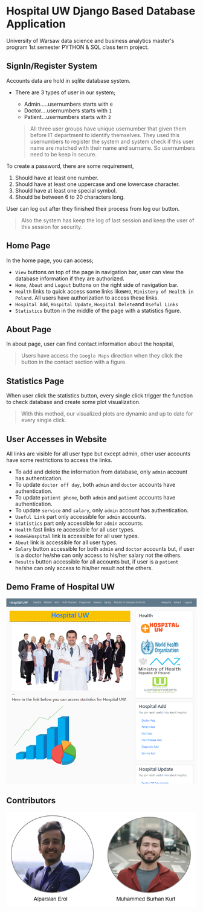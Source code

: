 # Hospital UW Django Based Database Application 
University of Warsaw data science and business analytics master's program 1st semester PYTHON & SQL class term project.

## SignIn/Register System
Accounts data are hold in sqlite database system.
- There are 3 types of user in our system;
    - Admin.....usernumbers starts with `0`
    - Doctor....usernumbers starts with `1`
    - Patient...usernumbers starts with `2`
    
    > All three user groups have unique usernumber that given them before IT department to identify themselves. They used this
    usernumbers to register the system and system check if this user name are matched with their name and surname. So usernumbers
    need to be keep in secure.  

To create a password, there are some requirement,
1. Should have at least one number.
2. Should have at least one uppercase and one lowercase character.
3. Should have at least one special symbol.
4. Should be between 6 to 20 characters long.

User can log out after they finished their process from log our button.
> Also the system has keep the log of last session and keep the user of this session for security.                                                                                                          

## Home Page
In the home page, you can access;
- ``View`` buttons on top of the page in navigation bar, user can view the database information if they are authorized.
- ``Home``, ``About`` and ``Logout`` buttons on the right side of navigation bar.
- ``Health`` links to quick access some links like`WHO`, `Ministery of Health in Poland`. All users have authorization to access these links.
- ``Hospital Add``, ``Hospital Update``, ``Hospital Delete``and ``Useful Links``
- ``Statistics`` button in the middle of the page with a statistics figure.

## About Page
In about page, user can find contact information about the hospital,
> Users have access the ``Google Maps`` direction when they click the button in the contact section with a figure.

## Statistics Page
When user click the statistics button, every single click trigger the function to check database and create some plot visualization.
> With this method, our visualized plots are dynamic and up to date for every single click.

  
## User Accesses in Website
All links are visible for all user type but except admin, other user accounts have some restrictions to access the links.
- To add and delete the information from database, only `admin` account has authentication.
- To update ``doctor off day``, both `admin` and `doctor` accounts have authentication.
- To update ``patient phone``, both `admin` and `patient` accounts have authentication.
- To update ``service`` and ``salary``, only `admin` account has authentication.
- ``Useful Link`` part only accessible for `admin` accounts.
- ``Statistics`` part only accessible for `admin` accounts.
- ``Health`` fast links re accessible for all user types.
- ``Home&Hospital`` link is accessible for all user types.
- ``About`` link is accessible for all user types.
- ``Salary`` button accessible for both `admin` and `doctor` accounts but, if user is a doctor he/she can only access to 
his/her salary not the others.
- ``Results`` button accessible for all accounts but, if user is a `patient` he/she can only access to 
his/her result not the others.

## Demo Frame of Hospital UW
![screen_shot](hospital/static/picture/web.PNG)

## Contributors
![contributors](hospital/static/picture/contributor.png)
